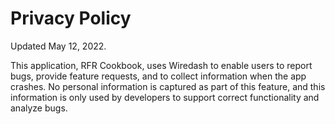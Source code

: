 # Privacy Policy

Updated May 12, 2022.

This application, RFR Cookbook, uses Wiredash to enable users to report bugs,
provide feature requests, and to collect information when the app crashes. No
personal information is captured as part of this feature, and this information
is only used by developers to support correct functionality and analyze bugs. 

